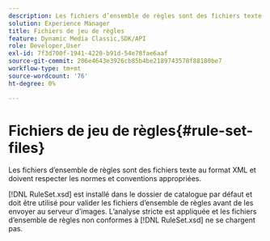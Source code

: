 ```yaml
---
description: Les fichiers d’ensemble de règles sont des fichiers texte au format XML et doivent respecter les normes et conventions appropriées.
solution: Experience Manager
title: Fichiers de jeu de règles
feature: Dynamic Media Classic,SDK/API
role: Developer,User
exl-id: 7f3d700f-1941-4220-b91d-54e78fae6aaf
source-git-commit: 206e4643e3926cb85b4be2189743578f88180be7
workflow-type: tm+mt
source-wordcount: '76'
ht-degree: 0%

---
```


# Fichiers de jeu de règles{#rule-set-files}

Les fichiers d’ensemble de règles sont des fichiers texte au format XML et doivent respecter les normes et conventions appropriées.

[!DNL RuleSet.xsd] est installé dans le dossier de catalogue par défaut et doit être utilisé pour valider les fichiers d’ensemble de règles avant de les envoyer au serveur d’images. L’analyse stricte est appliquée et les fichiers d’ensemble de règles non conformes à [!DNL RuleSet.xsd] ne se chargent pas.
